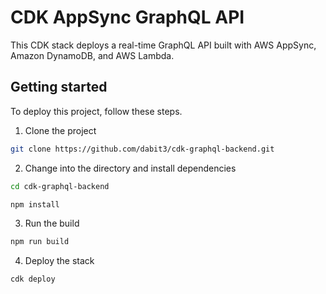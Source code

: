 # CDK AppSync GraphQL API

This CDK stack deploys a real-time GraphQL API built with AWS AppSync, Amazon DynamoDB, and AWS Lambda.

## Getting started

To deploy this project, follow these steps.

1. Clone the project

```sh
git clone https://github.com/dabit3/cdk-graphql-backend.git 
```

2. Change into the directory and install dependencies

```sh
cd cdk-graphql-backend

npm install
```

3. Run the build

```sh
npm run build
```

4. Deploy the stack

```sh
cdk deploy
```